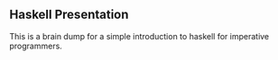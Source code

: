 ## Haskell Presentation

This is a brain dump for a simple introduction to haskell for imperative programmers.
